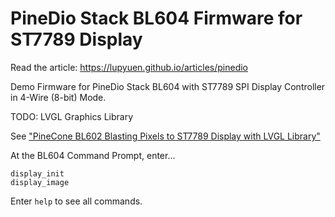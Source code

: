 # PineDio Stack BL604 Firmware for ST7789 Display

Read the article: https://lupyuen.github.io/articles/pinedio

Demo Firmware for PineDio Stack BL604 with ST7789 SPI Display Controller in 4-Wire (8-bit) Mode.

TODO: LVGL Graphics Library

See ["PineCone BL602 Blasting Pixels to ST7789 Display with LVGL Library"](https://lupyuen.github.io/articles/display)

At the BL604 Command Prompt, enter...

```text
display_init
display_image
```

Enter `help` to see all commands.
